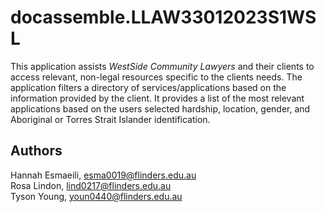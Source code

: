 # docassemble.LLAW33012023S1WSL

This application assists *WestSide Community Lawyers* and their clients to access relevant, non-legal resources specific to the clients needs. The application filters a directory of services/applications based on the information provided by the client. It  provides a list of the most relevant applications based on the users selected hardship, location, gender, and Aboriginal or Torres Strait Islander identification.

## Authors

Hannah Esmaeili, esma0019@flinders.edu.au <br>
Rosa Lindon, lind0217@flinders.edu.au <br>
Tyson Young, youn0440@flinders.edu.au <br>

